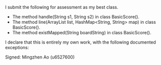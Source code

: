 I submit the following for assessment as my best class.

* The method handle(String s1, String s2) in class BasicScore().
* The method line(ArrayList<String> list, HashMap<String, String> map) in class BasicScore().
* The method existMapped(String boardString) in class BasicScore().

I declare that this is entirely my own work, with the following documented exceptions:



Signed: Mingzhen Ao (u6527600)
